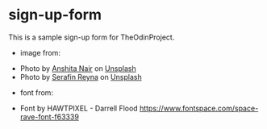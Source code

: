 # sign-up-form
This is a sample sign-up form for TheOdinProject.

- image from: 
* Photo by <a href="https://unsplash.com/@anshitan?utm_source=unsplash&utm_medium=referral&utm_content=creditCopyText">Anshita Nair</a> on <a href="https://unsplash.com/photos/0rxLLHD1XxA?utm_source=unsplash&utm_medium=referral&utm_content=creditCopyText">Unsplash</a>
* Photo by <a href="https://unsplash.com/@zereygu?utm_source=unsplash&utm_medium=referral&utm_content=creditCopyText">Serafin Reyna</a> on <a href="https://unsplash.com/photos/CqYcY3xJHz0?utm_source=unsplash&utm_medium=referral&utm_content=creditCopyText">Unsplash</a>

- font from:
* Font by HAWTPIXEL - Darrell Flood https://www.fontspace.com/space-rave-font-f63339
  